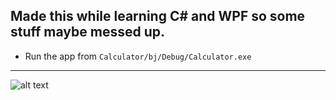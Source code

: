 ## Made this while learning C# and WPF so some stuff maybe messed up.
- Run the app from `Calculator/bj/Debug/Calculator.exe`
---
![alt text](https://raw.githubusercontent.com/RPXiO55/Calculator_CSharp_WP_GUI/master/Calculator/Imgs/ScreenShot.PNG)
